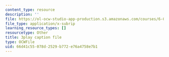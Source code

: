```yaml
---
content_type: resource
description: ''
file: https://ol-ocw-studio-app-production.s3.amazonaws.com/courses/6-0001-introduction-to-computer-science-and-programming-in-python-fall-2016/66d41c55078d2529b772e76a4758e7b1_F-_PKUUM-qY.srt
file_type: application/x-subrip
learning_resource_types: []
resourcetype: Other
title: 3play caption file
type: OCWFile
uid: 66d41c55-078d-2529-b772-e76a4758e7b1
---
```

